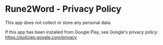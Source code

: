 # Rune2Word - Privacy Policy
This app does not collect or store any personal data.

If this app has been installed from Google Play, see Google's privacy policy: https://policies.google.com/privacy
